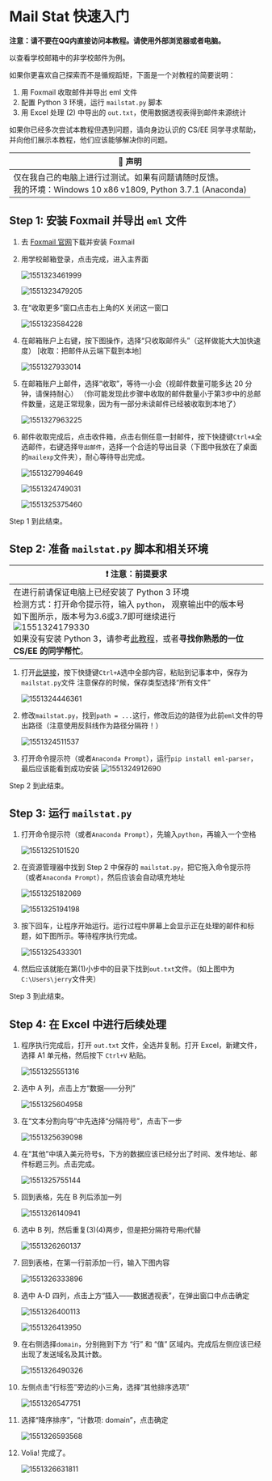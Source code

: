 

# Mail Stat 快速入门

**注意：请不要在QQ内直接访问本教程。请使用外部浏览器或者电脑。**

以查看学校邮箱中的非学校邮件为例。

如果你更喜欢自己探索而不是循规蹈矩，下面是一个对教程的简要说明：

1. 用 Foxmail 收取邮件并导出 eml 文件
2. 配置 Python 3 环境，运行 `mailstat.py` 脚本
3. 用 Excel 处理 (2) 中导出的 `out.txt`，使用数据透视表得到邮件来源统计

如果你已经多次尝试本教程但遇到问题，请向身边认识的 CS/EE 同学寻求帮助，并向他们展示本教程，他们应该能够解决你的问题。

| :large_orange_diamond: 声明                                  |
| ------------------------------------------------------------ |
| 仅在我自己的电脑上进行过测试。如果有问题请随时反馈。<br />我的环境：Windows 10 x86 v1809, Python 3.7.1 (Anaconda) |

## Step 1: 安装 Foxmail 并导出 `eml` 文件

1. 去 [Foxmail 官网](https://www.foxmail.com)下载并安装 Foxmail

2. 用学校邮箱登录，点击完成，进入主界面

   ![1551323461999](assets/1551323461999.png)

   ![1551323479205](assets/1551323479205.png)

3. 在“收取更多”窗口点击右上角的X 关闭这一窗口

   ![1551323584228](assets/1551323584228.png)

4. 在邮箱账户上右键，按下图操作，选择“只收取邮件头”（这样做能大大加快速度）
   [收取：把邮件从云端下载到本地]

   ![1551327933014](assets/1551327933014.png)

5. 在邮箱账户上邮件，选择“收取”，等待一小会（视邮件数量可能多达 20 分钟，请保持耐心）
   （你可能发现此步骤中收取的邮件数量小于第3步中的总邮件数量，这是正常现象，因为有一部分未读邮件已经被收取到本地了）

   ![1551327963225](assets/1551327963225.png)

6. 邮件收取完成后，点击收件箱，点击右侧任意一封邮件，按下快捷键`Ctrl+A`全选邮件，右键选择`导出邮件`，选择一个合适的导出目录（下图中我放在了桌面的`mailexp`文件夹），耐心等待导出完成。

   ![1551327994649](assets/1551327994649.png)

   ![1551324749031](assets/1551324749031.png)

   ![1551325375460](assets/1551325375460.png)


Step 1 到此结束。

## Step 2: 准备 `mailstat.py` 脚本和相关环境

| :heavy_exclamation_mark: 注意：前提要求                      |
| ------------------------------------------------------------ |
| 在进行前请保证电脑上已经安装了 Python 3 环境<br />检测方式：打开命令提示符，输入 `python`， 观察输出中的版本号<br />如下图所示，版本号为3.6或3.7即可继续进行<br />![1551324179330](assets/1551324179330.png)<br />如果没有安装 Python 3，请参考[此教程](https://blog.csdn.net/weixin_40844416/article/details/80889165)，或者**寻找你熟悉的一位 CS/EE 的同学帮忙**。 |

1. 打开[此链接](https://raw.githubusercontent.com/jerrylususu/mailstat/master/mailstat.py)，按下快捷键`Ctrl+A`选中全部内容，粘贴到记事本中，保存为`mailstat.py`文件
   注意保存的时候，保存类型选择“所有文件”

   ![1551324446361](assets/1551324446361.png)

2. 修改`mailstat.py`，找到`path = ...`这行，修改后边的路径为此前`eml`文件的导出路径（注意使用反斜线作为路径分隔符！）

   ![1551324511537](assets/1551324511537.png)

3. 打开命令提示符（或者`Anaconda Prompt`），运行`pip install eml-parser`，最后应该能看到成功安装
   ![1551324912690](assets/1551324912690.png)

Step 2 到此结束。

## Step 3: 运行 `mailstat.py`

1. 打开命令提示符（或者`Anaconda Prompt`），先输入`python`，再输入一个空格

   ![1551325101520](assets/1551325101520.png)

2. 在资源管理器中找到 Step 2 中保存的 `mailstat.py`，把它拖入命令提示符（或者`Anaconda Prompt`），然后应该会自动填充地址

   ![1551325182069](assets/1551325182069.png)

   ![1551325194198](assets/1551325194198.png)

3. 按下回车，让程序开始运行。运行过程中屏幕上会显示正在处理的邮件和标题，如下图所示。等待程序执行完成。

   ![1551325433301](assets/1551325433301.png)

4. 然后应该就能在第(1)小步中的目录下找到`out.txt`文件。（如上图中为`C:\Users\jerry`文件夹）

Step 3 到此结束。

## Step 4: 在 Excel 中进行后续处理

1. 程序执行完成后，打开  `out.txt` 文件，全选并复制。打开 Excel，新建文件，选择 A1 单元格，然后按下 `Ctrl+V` 粘贴。

   ![1551325551316](assets/1551325551316.png)

2. 选中 A 列，点击上方“数据——分列”

   ![1551325604958](assets/1551325604958.png)

3. 在“文本分割向导”中先选择“分隔符号”，点击下一步

   ![1551325639098](assets/1551325639098.png)

4. 在“其他”中填入美元符号`$`，下方的数据应该已经分出了时间、发件地址、邮件标题三列。点击完成。

   ![1551325755144](assets/1551325755144.png)

5. 回到表格，先在 B 列后添加一列

   ![1551326140941](assets/1551326140941.png)

6. 选中 B 列，然后重复(3)(4)两步，但是把分隔符号用`@`代替

   ![1551326260137](assets/1551326260137.png)

7. 回到表格，在第一行前添加一行，输入下图内容

   ![1551326333896](assets/1551326333896.png)

8. 选中 A-D 四列，点击上方“插入——数据透视表”，在弹出窗口中点击确定

   ![1551326400113](assets/1551326400113.png)

   ![1551326413950](assets/1551326413950.png)

9. 在右侧选择`domain`，分别拖到下方 “行” 和 “值” 区域内。完成后左侧应该已经出现了发送域名及其计数。

   ![1551326490326](assets/1551326490326.png)

10. 左侧点击“行标签”旁边的小三角，选择“其他排序选项”

    ![1551326547751](assets/1551326547751.png)

11. 选择“降序排序”，“计数项: domain”，点击确定

    ![1551326593568](assets/1551326593568.png)

12. Volia! 完成了。

    ![1551326631811](assets/1551326631811.png)











